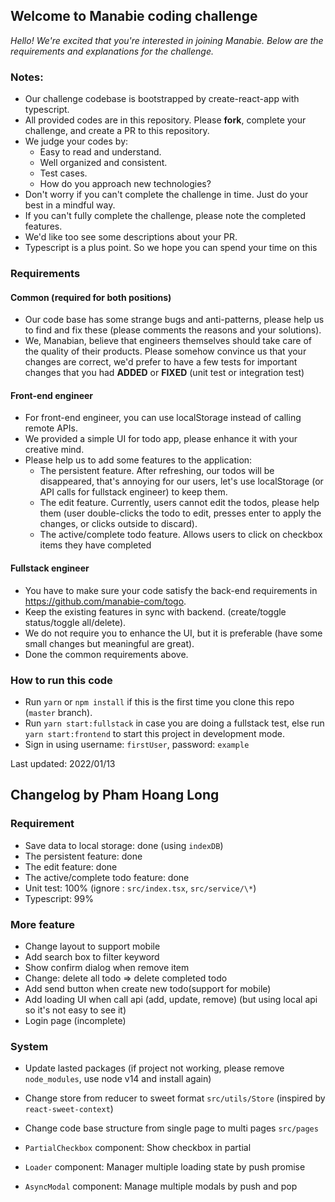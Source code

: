## Welcome to Manabie coding challenge

_Hello!_
_We're excited that you're interested in joining Manabie. Below are the requirements and explanations for the challenge._

### Notes:

- Our challenge codebase is bootstrapped by create-react-app with typescript.
- All provided codes are in this repository. Please **fork**, complete your challenge, and create a PR to this repository.
- We judge your codes by:
  - Easy to read and understand.
  - Well organized and consistent.
  - Test cases.
  - How do you approach new technologies?
- Don't worry if you can't complete the challenge in time. Just do your best in a mindful way.
- If you can't fully complete the challenge, please note the completed features.
- We'd like too see some descriptions about your PR.
- Typescript is a plus point. So we hope you can spend your time on this

### Requirements

#### Common (required for both positions)

- Our code base has some strange bugs and anti-patterns, please help us to find and fix these (please comments the reasons and your solutions).
- We, Manabian, believe that engineers themselves should take care of the quality of their products. Please somehow convince us that your changes are correct, we'd prefer to have a few tests for important changes that you had **ADDED** or **FIXED** (unit test or integration test)

#### Front-end engineer

- For front-end engineer, you can use localStorage instead of calling remote APIs.
- We provided a simple UI for todo app, please enhance it with your creative mind.
- Please help us to add some features to the application:
  - The persistent feature. After refreshing, our todos will be disappeared, that's annoying for our users, let's use localStorage (or API calls for fullstack engineer) to keep them.
  - The edit feature. Currently, users cannot edit the todos, please help them (user double-clicks the todo to edit, presses enter to apply the changes, or clicks outside to discard).
  - The active/complete todo feature. Allows users to click on checkbox items they have completed

#### Fullstack engineer

- You have to make sure your code satisfy the back-end requirements in https://github.com/manabie-com/togo.
- Keep the existing features in sync with backend. (create/toggle status/toggle all/delete).
- We do not require you to enhance the UI, but it is preferable (have some small changes but meaningful are great).
- Done the common requirements above.

### How to run this code

- Run `yarn` or `npm install` if this is the first time you clone this repo (`master` branch).
- Run `yarn start:fullstack` in case you are doing a fullstack test, else run `yarn start:frontend` to start this project in development mode.
- Sign in using username: `firstUser`, password: `example`

Last updated: 2022/01/13

## Changelog by Pham Hoang Long

### Requirement

- Save data to local storage: done (using `indexDB`)
- The persistent feature: done
- The edit feature: done
- The active/complete todo feature: done
- Unit test: 100% (ignore : `src/index.tsx`, `src/service/\*`)
- Typescript: 99%

### More feature

- Change layout to support mobile
- Add search box to filter keyword
- Show confirm dialog when remove item
- Change: delete all todo => delete completed todo
- Add send button when create new todo(support for mobile)
- Add loading UI when call api (add, update, remove) (but using local api so it's not easy to see it)
- Login page (incomplete)

### System

- Update lasted packages (if project not working, please remove `node_modules`, use node v14 and install again)
- Change store from reducer to sweet format `src/utils/Store` (inspired by `react-sweet-context`)
- Change code base structure from single page to multi pages `src/pages`

- `PartialCheckbox` component: Show checkbox in partial
- `Loader` component: Manager multiple loading state by push promise
- `AsyncModal` component: Manage multiple modals by push and pop

